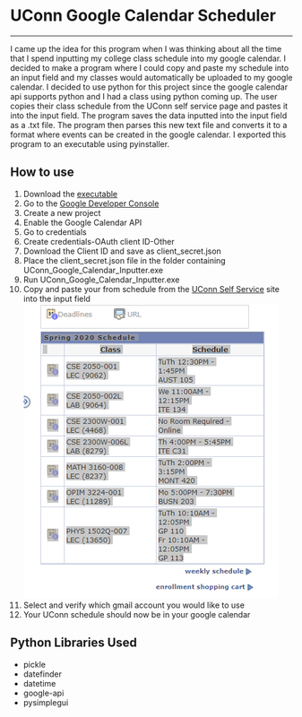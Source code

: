 # UConn Google Calendar Scheduler
---
I came up the idea for this program when I was thinking about all the time that I spend inputting my college class schedule into my google calendar. I decided to make a program where I could copy and paste my schedule into an input field and my classes would automatically be uploaded to my google calendar. I decided to use python for this project since the google calendar api supports python and I had a class using python coming up. The user copies their class schedule from the UConn self service page and pastes it into the input field. The program saves the data inputted into the input field as a .txt file. The program then parses this new text file and converts it to a format where events can be created in the google calendar. I exported this program to an executable using pyinstaller.
## How to use
1. Download the [executable](https://www.dropbox.com/s/6vzw5dkzj0svxgs/UConn_Google_Calendar_Inputter.exe?dl=0)
2. Go to the [Google Developer Console](https://console.developers.google.com/)
3. Create a new project 
4. Enable the Google Calendar API
5. Go to credentials
6. Create credentials-OAuth client ID-Other
7. Download the Client ID and save as client_secret.json
8. Place the client_secret.json file in the folder containing UConn_Google_Calendar_Inputter.exe
9. Run UConn_Google_Calendar_Inputter.exe
10. Copy and paste your from schedule from the [UConn Self Service](https://studentadmin.uconn.edu/) site into the input field 
![Image of Schedule](ScheduleImage.PNG)
11. Select and verify which gmail account you would like to use
12. Your UConn schedule should now be in your google calendar
## Python Libraries Used
- pickle
- datefinder
- datetime
- google-api
- pysimplegui
